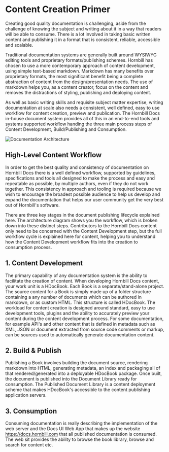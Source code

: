 # Content Creation Primer

Creating good quality documentation is challenging, aside from the challenge of knowing the subject and writing about it in a way that readers will be able to consume. There is a lot involved in taking basic written content and publishing it in a format that is consistent, reliable, accessible and scalable.  

Traditional documentation systems are generally built around WYSIWYG editing tools and proprietary formats/publishing schemes.  Hornbill has chosen to use a more contemporary approach of content development, using simple text-based markdown. Markdown has many benefits over proprietary formats, the most significant benefit being a complete abstraction of content from the design/presentation needs.  The use of markdown helps you, as a content creator, focus on the content and removes the distractions of styling, publishing and deploying content. 

As well as basic writing skills and requisite subject matter expertise, writing documentation at scale also needs a consistent, well defined, easy to use workflow for content creation, preview and publication.  The Hornbill Docs in-house document system provides all of this in an end-to-end tools and systems supported workflow handing the three main process steps of Content Development, Build/Publishing and Consumption. 

![Documentation Architecture]( {{BASE_PATH}}/content/images/hdocbook-architechture.svg )


## High-Level Content Workflow

In order to get the best quality and consistency of documentation on Hornbill Docs there is a well defined workflow, supported by guidelines, specifications and tools all designed to make the process and easy and repeatable as possible, by multiple authors, even if they do not work together.  This consistency in approach and tooling is required because we wish to encourage the broadest possible audience to help us develop and expand the documentation that helps our user community get the very best out of Hornbill's software. 

There are three key stages in the document publishing lifecycle explained here.  The architecture diagram shows you the workflow, which is broken down into these distinct steps.  Contributors to the Hornbill Docs content only need to be concerned with the Content Development step, but the full workflow cycle is explained here for content, helping you to understand how the Content Development workflow fits into the creation to consumption process. 

## 1. Content Development

The primary capability of any documentation system is the ability to facilitate the creation of content. When developing Hornbill Docs content, your work unit is a HDocBook. Each Book is a separate/stand-alone project.  The source content for a Book is simply made up of a folder structure containing a any number of documents which can be authored in markdown, or as custom HTML. This structure is called HDocBook. The workload for content creation is designed around standard, easy to use development tools, plugins and the ability to accurately preview your content during the content development process.  For some documentation, for example API's and other content that is defined in metadata such as XML, JSON or document extracted from source code comments or markup, can be sources used to automatically generate documentation content.  

## 2. Build & Publish

Publishing a Book involves building the document source, rendering markdown into HTML, generating metadata, an index and packaging all of that rendered/generated into a deployable HDocBook package. Once built, the document is published into the Document Library ready for consumption.  The Published Document Library is a content deployment scheme that makes HDocBook's accessible to the content publishing application servers.  

## 3. Consumption

Consuming documentation is really describing the implementation of the web server and the Docs UI Web App that makes up the website https://docs.hornbill.com that all published documentation is consumed.  The web sit provides the ability to browse the book library, browse and search for content etc. 




